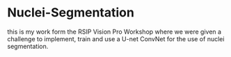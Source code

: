 # Nuclei-Segmentation
this is my work form the RSIP Vision Pro Workshop where we were given a challenge to implement, train and use a U-net ConvNet 
for the use of nuclei segmentation.
